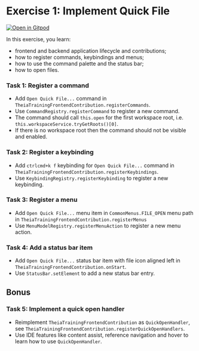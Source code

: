 # Exercise 1: Implement Quick File

[![Open in Gitpod](https://gitpod.io/button/open-in-gitpod.svg)](https://gitpod.io#https://github.com/ponyMar/theia-training/tree/exercise-1)

In this exercise, you learn:
- frontend and backend application lifecycle and contributions;
- how to register commands, keybindings and menus;
- how to use the command palette and the status bar;
- how to open files.

### Task 1: Register a command
- Add `Open Quick File...` command in `TheiaTrainingFrontendContribution.registerCommands`.
- Use `CommandRegistry.registerCommand` to register a new command.
- The command should call `this.open` for the first workspace root, i.e. `this.workspaceService.tryGetRoots()[0]`.
- If there is no workspace root then the command should not be visible and enabled.

### Task 2: Register a keybinding
- Add `ctrlcmd+k f` keybinding for `Open Quick File...` command in `TheiaTrainingFrontendContribution.registerKeybindings`.
- Use `KeybindingRegistry.registerKeybinding` to register a new keybinding.

### Task 3: Register a menu
- Add `Open Quick File...` menu item in `CommonMenus.FILE_OPEN` menu path in `TheiaTrainingFrontendContribution.registerMenus`
- Use `MenuModelRegistry.registerMenuAction` to register a new menu action.

### Task 4: Add a status bar item
- Add `Open Quick File...` status bar item with file icon aligned left in `TheiaTrainingFrontendContribution.onStart`.
- Use `StatusBar.setElement` to add a new status bar entry.

## Bonus

### Task 5: Implement a quick open handler
- Reimplement `TheiaTrainingFrontendContribution` as `QuickOpenHandler`, see `TheiaTrainingFrontendContribution.registerQuickOpenHandlers`.
- Use IDE features like content assist, reference navigation and hover to learn how to use `QuickOpenHandler`.
